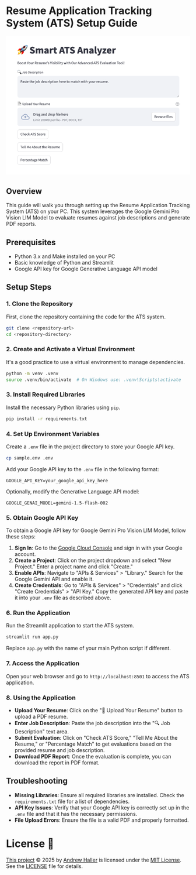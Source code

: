 # Resume Application Tracking System (ATS) Setup Guide
![Image](image01.png)

## Overview
This guide will walk you through setting up the Resume Application Tracking System (ATS) on your PC. This system leverages the Google Gemini Pro Vision LIM Model to evaluate resumes against job descriptions and generate PDF reports.

## Prerequisites
- Python 3.x and Make installed on your PC
- Basic knowledge of Python and Streamlit
- Google API key for Google Generative Language API model

## Setup Steps

### 1. Clone the Repository
First, clone the repository containing the code for the ATS system.

```bash
git clone <repository-url>
cd <repository-directory>
```

### 2. Create and Activate a Virtual Environment
It's a good practice to use a virtual environment to manage dependencies.

```bash
python -m venv .venv
source .venv/bin/activate  # On Windows use: .venv\Scripts\activate
```

### 3. Install Required Libraries
Install the necessary Python libraries using `pip`.

```bash
pip install -r requirements.txt
```

### 4. Set Up Environment Variables
Create a `.env` file in the project directory to store your Google API key.

```bash
cp sample.env .env
```

Add your Google API key to the `.env` file in the following format:

```
GOOGLE_API_KEY=your_google_api_key_here
```

Optionally, modify the Generative Language API model:

```
GOOGLE_GENAI_MODEL=gemini-1.5-flash-002
```

### 5. Obtain Google API Key
To obtain a Google API key for Google Gemini Pro Vision LIM Model, follow these steps:

1. **Sign In**: Go to the [Google Cloud Console](https://console.cloud.google.com/) and sign in with your Google account.
2. **Create a Project**: Click on the project dropdown and select "New Project." Enter a project name and click "Create."
3. **Enable APIs**: Navigate to "APIs & Services" > "Library." Search for the Google Gemini API and enable it.
4. **Create Credentials**: Go to "APIs & Services" > "Credentials" and click "Create Credentials" > "API Key." Copy the generated API key and paste it into your `.env` file as described above.

### 6. Run the Application
Run the Streamlit application to start the ATS system.

```bash
streamlit run app.py
```

Replace `app.py` with the name of your main Python script if different.

### 7. Access the Application
Open your web browser and go to `http://localhost:8501` to access the ATS application.

### 8. Using the Application
- **Upload Your Resume**: Click on the "📄 Upload Your Resume" button to upload a PDF resume.
- **Enter Job Description**: Paste the job description into the "🔍 Job Description" text area.
- **Submit Evaluation**: Click on "Check ATS Score," "Tell Me About the Resume," or "Percentage Match" to get evaluations based on the provided resume and job description.
- **Download PDF Report**: Once the evaluation is complete, you can download the report in PDF format.

## Troubleshooting
- **Missing Libraries**: Ensure all required libraries are installed. Check the `requirements.txt` file for a list of dependencies.
- **API Key Issues**: Verify that your Google API key is correctly set up in the `.env` file and that it has the necessary permissions.
- **File Upload Errors**: Ensure the file is a valid PDF and properly formatted.

# License 🪪
[This project](https://github.com/stairwaytowonderland/Smart-ATS-Analyzer) © 2025 by [Andrew Haller](https://github.com/andrewhaller) is licensed under the [MIT License](https://opensource.org/license/mit). See the [LICENSE](LICENSE) file for details.
